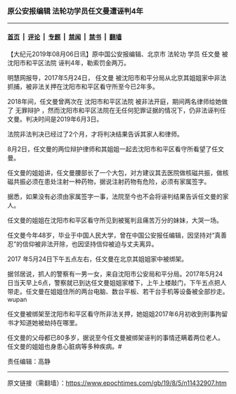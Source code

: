 ### 原公安报编辑 法轮功学员任文曼遭诬判4年

---

#### [首页](../../../..?n11432907) &nbsp;|&nbsp; [评论](../../../../../epoch-comment?n11432907) &nbsp;|&nbsp; [专题](../../../../../epoch-special?n11432907) &nbsp;|&nbsp; [禁闻](../../../../../epoch-news?n11432907) &nbsp;|&nbsp; [禁书](../../../../../books?n11432907) &nbsp;|&nbsp; [翻墙](https://github.com/gfw-breaker/nogfw/blob/master/README.md?n11432907)


<div class="post_content" id="artbody" itemprop="articleBody">
 <!-- article content begin -->
 <p>
  【大纪元2019年08月06日讯】原中国公安报编辑、北京市
  <span class="s2">
   法轮功
  </span>
  学员
  <ok href="https://www.epochtimes.com/gb/tag/%E4%BB%BB%E6%96%87%E6%9B%BC.html">
   任文曼
  </ok>
  被
  <ok href="https://www.epochtimes.com/gb/tag/%E6%B2%88%E9%98%B3%E5%B8%82%E5%92%8C%E5%B9%B3%E5%8C%BA%E6%B3%95%E9%99%A2.html">
   沈阳市和平区法院
  </ok>
  诬判4年，勒索罚金两万。
 </p>
 <p class="p2">
  <span class="s1">
   明慧网报导，2017年5月24日，
   <ok href="https://www.epochtimes.com/gb/tag/%E4%BB%BB%E6%96%87%E6%9B%BC.html">
    任文曼
   </ok>
   被沈阳市和平分局从北京其姐姐家中非法抓捕，被非法关押在沈阳市和平区看守所至今已2年多。
  </span>
 </p>
 <p class="p5">
  <span class="s1">
   2018年间，任文曼曾两次在
   <ok href="https://www.epochtimes.com/gb/tag/%E6%B2%88%E9%98%B3%E5%B8%82%E5%92%8C%E5%B9%B3%E5%8C%BA%E6%B3%95%E9%99%A2.html">
    沈阳市和平区法院
   </ok>
   被非法开庭，期间两名律师给她做了
   <ok href="https://www.epochtimes.com/gb/tag/%E6%97%A0%E7%BD%AA%E8%BE%A9%E6%8A%A4.html">
    无罪辩护
   </ok>
   ，然而沈阳市和平区法院在无任何犯罪证据的情况下，仍非法诬判任文曼。判决时间是2019年6月3日。
  </span>
 </p>
 <p class="p5">
  <span class="s1">
   法院非法判决已经过了2个月，才将判决结果告诉其家人和律师。
  </span>
 </p>
 <p class="p5">
  <span class="s1">
   8月2日，任文曼的两位辩护律师和其姐姐一起去沈阳市和平区看守所看望了任文曼。
  </span>
 </p>
 <p class="p5">
  <span class="s1">
   任文曼的姐姐讲，任文曼腰部长了一个大包，对方建议其去医院做核磁共振，做核磁共振必须在患处注射一种药物，据说注射药物有危险，必须有家属签字。
  </span>
 </p>
 <p class="p5">
  <span class="s1">
   据悉，如果没有必须由家属签字一事，法院至今也不会将诬判结果告诉任文曼的家人。
  </span>
 </p>
 <p class="p5">
  <span class="s1">
   任文曼的姐姐在沈阳市和平区看守所见到被冤判且痛苦万分的妹妹，大哭一场。
  </span>
 </p>
 <p class="p5">
  <span class="s1">
   任文曼今年48岁，毕业于中国人民大学，曾在中国公安报任编辑，因坚持对“真善忍”的信仰被非法开除，也因坚持信仰被迫与丈夫离异。
  </span>
 </p>
 <p class="p5">
  <span class="s3">
   2017
  </span>
  <span class="s1">
   年5月24日下午五点左右，任文曼在北京其姐姐家中被绑架。
  </span>
 </p>
 <p class="p5">
  <span class="s1">
   据邻居说，抓人的警察有一男一女，来自沈阳市公安局和平分局。2017年5月24日当天早上6点，警察就已到达任文曼姐姐家楼下，上午上楼敲门，下午五点把人带走。任文曼在姐姐住所的两台电脑、数台平板、若干台手机等设备被全部抄走。wupan
  </span>
 </p>
 <p class="p5">
  <span class="s1">
   任文曼被绑架至沈阳市和平区看守所非法关押，她姐姐2017年6月初收到刑事拘留书才知道她被劫持在哪里。
  </span>
 </p>
 <p class="p5">
  <span class="s1">
   任文曼的父母都已80多岁，据说至今任文曼被绑架诬判的事情还瞒着两位老人。任文曼的姐姐也身患心脏病等多种疾病。#
  </span>
 </p>
 <p class="p5">
  责任编辑：高静
 </p>
 <!-- article content end -->
 <div id="below_article_ad">
 </div>
</div>


---

原文链接（需翻墙）：https://www.epochtimes.com/gb/19/8/5/n11432907.htm